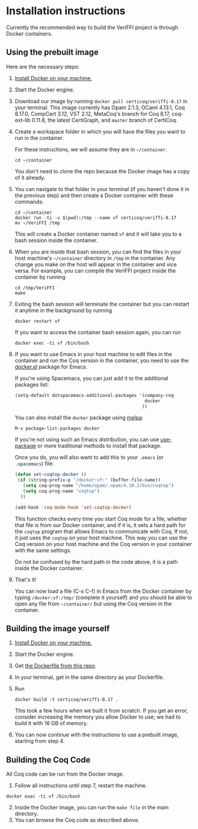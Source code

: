# Installation instructions

Currently the recommended way to build the VeriFFI project is through Docker containers.

## Using the prebuilt image

Here are the necessary steps:

1. [Install Docker on your machine.](https://docs.docker.com/get-docker/)
2. Start the Docker engine.
3. Download our image by running `docker pull certicoq/veriffi-8.17` in your terminal.
   This image currently has Opam 2.1.3, OCaml 4.13.1, Coq 8.17.0, CompCert 3.12, VST 2.12, MetaCoq's branch for Coq 8.17, coq-ext-lib 0.11.8, the latest CertiGraph, and `master` branch of CertiCoq.
4. Create a workspace folder in which you will have the files you want to run in the container. 

   For these instructions, we will assume they are in `~/container`.
   ```
   cd ~/container
   ```
   You don't need to clone the repo because the Docker image has a copy of it already.
5. You can navigate to that folder in your terminal (if you haven't done it in the previous step) and then create a Docker container with these commands:
   
   ```
   cd ~/container
   docker run -ti -v $(pwd):/tmp --name vf certicoq/veriffi-8.17
   mv ~/VeriFFI /tmp
   ```
   This will create a Docker container named `vf` and it will take you to a bash session inside the container.
6. When you are inside that bash session, you can find the files in your host machine's `~/container` directory in `/tmp` in the container.
   Any change you make on the host will appear in the container and vice versa. For example, you can compile the VeriFFI project inside the container by running
   ```
   cd /tmp/VeriFFI
   make
   ```
7. Exiting the bash session will terminate the container but you can restart it anytime in the background by running
   ```
   docker restart vf
   ```
   If you want to access the container bash session again, you can run
   ```
   docker exec -ti vf /bin/bash
   ```
8. If you want to use Emacs in your host machine to edit files in the container and run the Coq version in the container,
   you need to use the [docker.el](https://github.com/Silex/docker.el) package for Emacs.
   
   If you're using Spacemacs, you can just add it to the additional packages list:
   ```lisp
   (setq-default dotspacemacs-additional-packages '(company-coq
                                                    docker
                                                   ))
   ```
   You can also install the ``docker`` package using [melpa](https://melpa.org/#/getting-started): 
   
   ```M-x package-list-packages docker```
   
   If you're not using such an Emacs distribution, you can use [use-package](https://github.com/jwiegley/use-package) or more traditional methods to install that package.
   
   Once you do, you will also want to add this to your `.emacs` (or `.spacemacs`) file:
   
   ```lisp
   (defun set-coqtop-docker ()
    (if (string-prefix-p "/docker:vf:" (buffer-file-name))
      (setq coq-prog-name "/home/opam/.opam/4.10.2/bin/coqtop")
      (setq coq-prog-name "coqtop")
     ))

   (add-hook 'coq-mode-hook 'set-coqtop-docker)
   ```
   This function checks every time you start Coq mode for a file, whether that file is from our Docker container,
   and if it is, it sets a hard path for the `coqtop` program that allows Emacs to communicate with Coq. If not, it just uses the `coqtop` on your host machine.
   This way you can use the Coq version on your host machine and the Coq version in your container with the same settings.
   
   Do not be confused by the hard path in the code above, it is a path inside the Docker container.
   
 9. That's it!
    
    You can now load a file (C-x C-f) in Emacs from the Docker container by typing `/docker:vf:/tmp/` (complete it yourself) and you should be able to open any file from `~/container/` but using the Coq version in the container.


## Building the image yourself

1. [Install Docker on your machine.](https://docs.docker.com/get-docker/)

2. Start the Docker engine.

3. Get [the Dockerfile from this repo](https://github.com/CertiCoq/VeriFFI/blob/main/docker/Dockerfile).

4. In your terminal, get in the same directory as your Dockerfile.

5. Run 
   ```
   docker build -t certicoq/veriffi-8.17 .
   ```
   This took a few hours when we built it from scratch. If you get an error, consider increasing the memory you allow Docker to use; we had to build it with 16 GB of memory.
   
6. You can now continue with the instructions to use a prebuilt image, starting from step 4.



## Building the Coq Code

All Coq code can be run from the Docker image. 

1. Follow all instructions until step 7, restart the machine.

```
docker exec -ti vf /bin/bash
```

2. Inside the Docker image, you can run the ``make file`` in the main directory.
3. You can browse the Coq code as described above.

